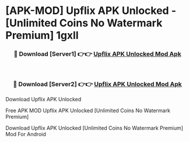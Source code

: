 # [APK-MOD] Upflix APK Unlocked - [Unlimited Coins No Watermark Premium] 1gxll



<div align="center">
<h3>🔴 Download [Server1] 👉👉 <a href="https://momento.my/?title=Upflix_APK_Unlocked">Upflix APK Unlocked Mod Apk</a></h3><br>

<h3>🔴 Download [Server2] 👉👉 <a href="https://momento.my/?title=Upflix_APK_Unlocked">Upflix APK Unlocked Mod Apk</a></h3>
</div>



Download Upflix APK Unlocked 

Free APK MOD Upflix APK Unlocked [Unlimited Coins No Watermark Premium]

Download Upflix APK Unlocked [Unlimited Coins No Watermark Premium] Mod For Android
